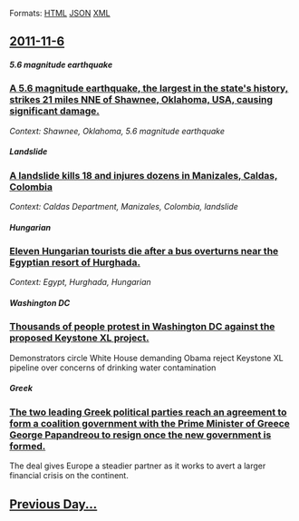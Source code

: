 
Formats: [HTML](2011/11/6/index.html)  [JSON](2011/11/6/index.json)  [XML](2011/11/6/index.xml)  

## [2011-11-6](/news/2011/11/6/index.md)

##### 5.6 magnitude earthquake
### [A 5.6 magnitude earthquake, the largest in the state's history, strikes 21 miles NNE of Shawnee, Oklahoma, USA, causing significant damage. ](/news/2011/11/6/a-5-6-magnitude-earthquake-the-largest-in-the-state-s-history-strikes-21-miles-nne-of-shawnee-oklahoma-usa-causing-significant-damage.md)
_Context: Shawnee, Oklahoma, 5.6 magnitude earthquake_

##### Landslide
### [A landslide kills 18 and injures dozens in Manizales, Caldas, Colombia ](/news/2011/11/6/a-landslide-kills-18-and-injures-dozens-in-manizales-caldas-colombia.md)
_Context: Caldas Department, Manizales, Colombia, landslide_

##### Hungarian
### [Eleven Hungarian tourists die after a bus overturns near the Egyptian resort of Hurghada. ](/news/2011/11/6/eleven-hungarian-tourists-die-after-a-bus-overturns-near-the-egyptian-resort-of-hurghada.md)
_Context: Egypt, Hurghada, Hungarian_

##### Washington DC
### [Thousands of people protest in Washington DC against the proposed Keystone XL project. ](/news/2011/11/6/thousands-of-people-protest-in-washington-dc-against-the-proposed-keystone-xl-project.md)
Demonstrators circle White House demanding Obama reject Keystone XL pipeline over concerns of drinking water contamination

##### Greek
### [The two leading Greek political parties reach an agreement to form a coalition government with the Prime Minister of Greece George Papandreou to resign once the new government is formed. ](/news/2011/11/6/the-two-leading-greek-political-parties-reach-an-agreement-to-form-a-coalition-government-with-the-prime-minister-of-greece-george-papandreo.md)
The deal gives Europe a steadier partner as it works to avert a larger financial crisis on the continent.

## [Previous Day...](/news/2011/11/5/index.md)

